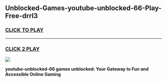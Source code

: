 
## Unblocked-Games-youtube-unblocked-66-Play-Free-drrl3
<h3>
<a href="https://premium76.site?title=youtube-unblocked-66&ref=21A">CLICK TO PLAY</a></h3>
<hr>

<h3>
<a href="https://premium76.site?title=youtube-unblocked-66&ref=21A">CLICK 2 PLAY</a>
  
</h3>

<a href="https://premium76.site?title=youtube-unblocked-66&ref=21A"><img src="https://clearcache.store/games.png"></a>


**youtube-unblocked-66 games unblocked: Your Gateway to Fun and Accessible Online Gaming**
